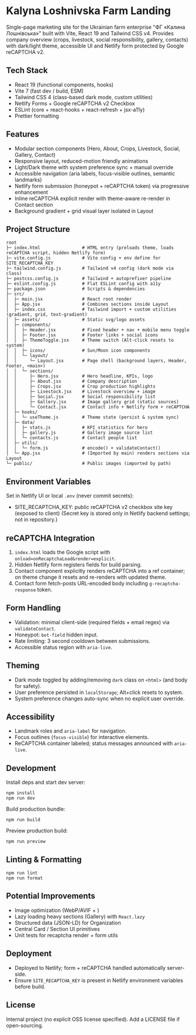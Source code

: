 # Kalyna Loshnivska Farm Landing

Single-page marketing site for the Ukrainian farm enterprise "ФГ «Калина Лошнівська»" built with Vite, React 19 and Tailwind CSS v4. Provides company overview (crops, livestock, social responsibility, gallery, contacts) with dark/light theme, accessible UI and Netlify form protected by Google reCAPTCHA v2.

## Tech Stack
- React 19 (functional components, hooks)
- Vite 7 (fast dev / build, ESM)
- Tailwind CSS 4 (class-based dark mode, custom utilities)
- Netlify Forms + Google reCAPTCHA v2 Checkbox
- ESLint (core + react-hooks + react-refresh + jsx-a11y)
- Prettier formatting

## Features
- Modular section components (Hero, About, Crops, Livestock, Social, Gallery, Contact)
- Responsive layout, reduced-motion friendly animations
- Light/Dark theme with system preference sync + manual override
- Accessible navigation (aria labels, focus-visible outlines, semantic landmarks)
- Netlify form submission (honeypot + reCAPTCHA token) via progressive enhancement
- Inline reCAPTCHA explicit render with theme-aware re-render in Contact section
- Background gradient + grid visual layer isolated in Layout

## Project Structure
```
root
├─ index.html                # HTML entry (preloads theme, loads reCAPTCHA script, hidden Netlify form)
├─ vite.config.js            # Vite config + env define for SITE_RECAPTCHA_KEY
├─ tailwind.config.js        # Tailwind v4 config (dark mode via class)
├─ postcss.config.js         # Tailwind + autoprefixer pipeline
├─ eslint.config.js          # Flat ESLint config with a11y
├─ package.json              # Scripts & dependencies
├─ src/
│  ├─ main.jsx               # React root render
│  ├─ App.jsx                # Combines sections inside Layout
│  ├─ index.css              # Tailwind import + custom utilities (gradient, grid, text-gradient)
│  ├─ assets/                # Static svg/logo assets
│  ├─ components/
│  │  ├─ Header.jsx          # Fixed header + nav + mobile menu toggle
│  │  ├─ Footer.jsx          # Footer links + social icons
│  │  ├─ ThemeToggle.jsx     # Theme switch (Alt-click resets to system)
│  │  ├─ icons/              # Sun/Moon icon components
│  │  └─ layout/
│  │     └─ Layout.jsx       # Page shell (background layers, Header, Footer, <main>)
│  │  └─ sections/
│  │     ├─ Hero.jsx         # Hero headline, KPIs, logo
│  │     ├─ About.jsx        # Company description
│  │     ├─ Crops.jsx        # Crop production highlights
│  │     ├─ Livestock.jsx    # Livestock overview + image
│  │     ├─ Social.jsx       # Social responsibility list
│  │     ├─ Gallery.jsx      # Image gallery grid (static sources)
│  │     └─ Contact.jsx      # Contact info + Netlify form + reCAPTCHA
│  ├─ hooks/
│  │  └─ useTheme.js         # Theme state (persist & system sync)
│  ├─ data/
│  │  ├─ stats.js            # KPI statistics for hero
│  │  ├─ gallery.js          # Gallery image source list
│  │  └─ contacts.js         # Contact people list
│  ├─ utils/
│  │  └─ form.js             # encode() + validateContact()
│  └─ App.jsx                # (Imported by main) renders sections via Layout
└─ public/                   # Public images (imported by path)
```

## Environment Variables
Set in Netlify UI or local `.env` (never commit secrets):
- SITE_RECAPTCHA_KEY: public reCAPTCHA v2 checkbox site key (exposed to client)
(Secret key is stored only in Netlify backend settings; not in repository.)

## reCAPTCHA Integration
1. `index.html` loads the Google script with `onload=onRecaptchaLoad&render=explicit`.
2. Hidden Netlify form registers fields for build parsing.
3. Contact component explicitly renders reCAPTCHA into a ref container; on theme change it resets and re-renders with updated theme.
4. Contact form fetch-posts URL-encoded body including `g-recaptcha-response` token.

## Form Handling
- Validation: minimal client-side (required fields + email regex) via `validateContact`.
- Honeypot: `bot-field` hidden input.
- Rate limiting: 3 second cooldown between submissions.
- Accessible status region with `aria-live`.

## Theming
- Dark mode toggled by adding/removing `dark` class on `<html>` (and body for safety).
- User preference persisted in `localStorage`; Alt+click resets to system.
- System preference changes auto-sync when no explicit user override.

## Accessibility
- Landmark roles and `aria-label` for navigation.
- Focus outlines (`focus-visible`) for interactive elements.
- ReCAPTCHA container labeled; status messages announced with `aria-live`.

## Development
Install deps and start dev server:
```
npm install
npm run dev
```
Build production bundle:
```
npm run build
```
Preview production build:
```
npm run preview
```

## Linting & Formatting
```
npm run lint
npm run format
```

## Potential Improvements
- Image optimization (WebP/AVIF + <picture>)
- Lazy loading heavy sections (Gallery) with `React.lazy`
- Structured data (JSON-LD) for Organization
- Central Card / Section UI primitives
- Unit tests for recaptcha render + form utils

## Deployment
- Deployed to Netlify; form + reCAPTCHA handled automatically server-side.
- Ensure `SITE_RECAPTCHA_KEY` is present in Netlify environment variables before build.

## License
Internal project (no explicit OSS license specified). Add a LICENSE file if open-sourcing.
